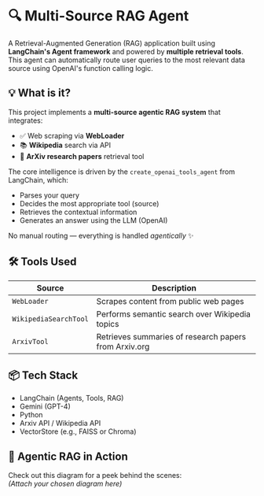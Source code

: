 # 🔍 Multi-Source RAG Agent

A Retrieval-Augmented Generation (RAG) application built using **LangChain's Agent framework** and powered by **multiple retrieval tools**. This agent can automatically route user queries to the most relevant data source using OpenAI's function calling logic.

## 💡 What is it?

This project implements a **multi-source agentic RAG system** that integrates:
- ✅ Web scraping via **WebLoader**
- 📚 **Wikipedia** search via API
- 🧠 **ArXiv research papers** retrieval tool

The core intelligence is driven by the `create_openai_tools_agent` from LangChain, which:
- Parses your query
- Decides the most appropriate tool (source)
- Retrieves the contextual information
- Generates an answer using the LLM (OpenAI)

No manual routing — everything is handled *agentically* ✨

## 🛠️ Tools Used

| Source | Description |
|--------|-------------|
| `WebLoader` | Scrapes content from public web pages |
| `WikipediaSearchTool` | Performs semantic search over Wikipedia topics |
| `ArxivTool` | Retrieves summaries of research papers from Arxiv.org |

## 📦 Tech Stack

- LangChain (Agents, Tools, RAG)
- Gemini (GPT-4)
- Python
- Arxiv API / Wikipedia API
- VectorStore (e.g., FAISS or Chroma)

## 🧠 Agentic RAG in Action

Check out this diagram for a peek behind the scenes:  
*(Attach your chosen diagram here)*